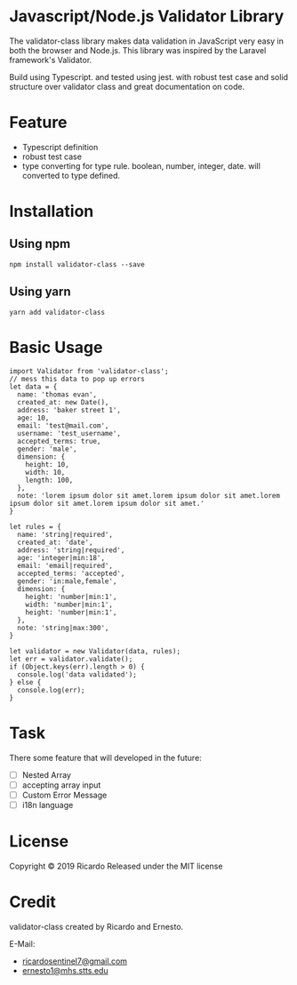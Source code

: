 # Javascript/Node.js Validator Library 

The validator-class library makes data validation in JavaScript very easy in both the browser and Node.js. This library was inspired by the Laravel framework's Validator.

Build using Typescript. and tested using jest. with robust test case and solid structure over validator class and great documentation on code.

# Feature

- Typescript definition
- robust test case
- type converting for type rule. boolean, number, integer, date. will converted to type defined.

# Installation

## Using npm

```
npm install validator-class --save
```

## Using yarn

```
yarn add validator-class
```

# Basic Usage
```
import Validator from 'validator-class';
// mess this data to pop up errors
let data = {
  name: 'thomas evan',
  created_at: new Date(),
  address: 'baker street 1',
  age: 10,
  email: 'test@mail.com',
  username: 'test_username',
  accepted_terms: true,
  gender: 'male',
  dimension: {
    height: 10,
    width: 10,
    length: 100,
  },
  note: 'lorem ipsum dolor sit amet.lorem ipsum dolor sit amet.lorem ipsum dolor sit amet.lorem ipsum dolor sit amet.'
}

let rules = {
  name: 'string|required',
  created_at: 'date',
  address: 'string|required',
  age: 'integer|min:18',
  email: 'email|required',
  accepted_terms: 'accepted',
  gender: 'in:male,female',
  dimension: {
    height: 'number|min:1',
    width: 'number|min:1',
    height: 'number|min:1',
  },
  note: 'string|max:300',
}

let validator = new Validator(data, rules);
let err = validator.validate();
if (Object.keys(err).length > 0) {
  console.log('data validated');
} else {
  console.log(err);
}

```

# Task

There some feature that will developed in the future: 
- [ ] Nested Array
- [ ] accepting array input
- [ ] Custom Error Message
- [ ] i18n language

# License
Copyright © 2019 Ricardo Released under the MIT license

# Credit
validator-class created by Ricardo and Ernesto.

E-Mail:
- ricardosentinel7@gmail.com
- ernesto1@mhs.stts.edu


